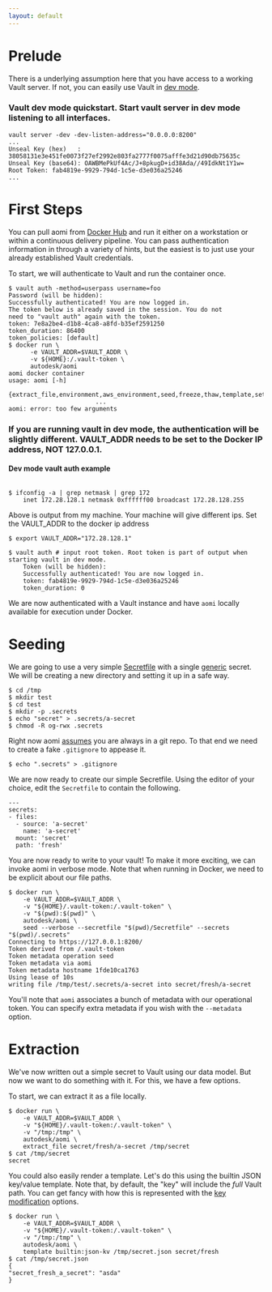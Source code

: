 ```yaml
---
layout: default
---
```

# Prelude

There is a underlying assumption here that you have access to a working Vault server. If not, you can easily use Vault in [dev mode](https://www.vaultproject.io/docs/concepts/dev-server.html).

### Vault dev mode quickstart. Start vault server in dev mode listening to all interfaces. ####

```
vault server -dev -dev-listen-address="0.0.0.0:8200"
...
Unseal Key (hex)   : 38058131e3e451fe0073f27ef2992e803fa2777f0075afffe3d21d90db75635c
Unseal Key (base64): OAWBMePkUf4Ac/J+8pkugD+id38Ada//49IdkNt1Y1w=
Root Token: fab4819e-9929-794d-1c5e-d3e036a25246
...
```


# First Steps

You can pull aomi from [Docker Hub](https://hub.docker.com/r/autodesk/aomi/) and run it either on a workstation or within a continuous delivery pipeline. You can pass authentication information in through a variety of hints, but the easiest is to just use your already established Vault credentials.

To start, we will authenticate to Vault and run the container once.

```
$ vault auth -method=userpass username=foo
Password (will be hidden):
Successfully authenticated! You are now logged in.
The token below is already saved in the session. You do not
need to "vault auth" again with the token.
token: 7e8a2be4-d1b8-4ca8-a8fd-b35ef2591250
token_duration: 86400
token_policies: [default]
$ docker run \
      -e VAULT_ADDR=$VAULT_ADDR \
      -v ${HOME}:/.vault-token \
      autodesk/aomi
aomi docker container
usage: aomi [-h]
            {extract_file,environment,aws_environment,seed,freeze,thaw,template,set_password,token,help}
                        ...
aomi: error: too few arguments
```

### If you are running vault in dev mode, the authentication will be slightly different. VAULT_ADDR needs to be set to the Docker IP address, NOT 127.0.0.1.

#### Dev mode vault auth example ####

```

$ ifconfig -a | grep netmask | grep 172
	inet 172.28.128.1 netmask 0xffffff00 broadcast 172.28.128.255

```
Above is output from my machine. Your machine will give different ips.
Set the VAULT_ADDR to the docker ip address
```
$ export VAULT_ADDR="172.28.128.1"

$ vault auth # input root token. Root token is part of output when starting vault in dev mode.
    Token (will be hidden):
    Successfully authenticated! You are now logged in.
    token: fab4819e-9929-794d-1c5e-d3e036a25246
    token_duration: 0

```


We are now authenticated with a Vault instance and have `aomi` locally available for execution under Docker.

# Seeding

We are going to use a very simple [Secretfile]({{site.baseurl}}/secretfile) with a single [generic]({{site.baseurl}}/generic) secret. We will be creating a new directory and setting it up in a safe way.

```
$ cd /tmp
$ mkdir test
$ cd test
$ mkdir -p .secrets
$ echo "secret" > .secrets/a-secret
$ chmod -R og-rwx .secrets
```

Right now aomi [assumes](https://github.com/Autodesk/aomi/issues/88) you are always in a git repo. To that end we need to create a fake `.gitignore` to appease it.

```
$ echo ".secrets" > .gitignore
```

We are now ready to create our simple Secretfile. Using the editor of your choice, edit the `Secretfile` to contain the following.

```
---
secrets:
- files:
  - source: 'a-secret'
    name: 'a-secret'
  mount: 'secret'
  path: 'fresh'
```

You are now ready to write to your vault! To make it more exciting, we can invoke aomi in verbose mode. Note that when running in Docker, we need to be explicit about our file paths.

```
$ docker run \
    -e VAULT_ADDR=$VAULT_ADDR \
    -v "${HOME}/.vault-token:/.vault-token" \
    -v "$(pwd):$(pwd)" \
    autodesk/aomi \
    seed --verbose --secretfile "$(pwd)/Secretfile" --secrets "$(pwd)/.secrets"
Connecting to https://127.0.0.1:8200/
Token derived from /.vault-token
Token metadata operation seed
Token metadata via aomi
Token metadata hostname 1fde10ca1763
Using lease of 10s
writing file /tmp/test/.secrets/a-secret into secret/fresh/a-secret
```

You'll note that `aomi` associates a bunch of metadata with our operational token. You can specify extra metadata if you wish with the `--metadata` option.

# Extraction

We've now written out a simple secret to Vault using our data model. But now we want to do something with it. For this, we have a few options.

To start, we can extract it as a file locally.

```
$ docker run \
    -e VAULT_ADDR=$VAULT_ADDR \
    -v "${HOME}/.vault-token:/.vault-token" \
    -v "/tmp:/tmp" \
    autodesk/aomi \
    extract_file secret/fresh/a-secret /tmp/secret
$ cat /tmp/secret
secret
```

You could also easily render a template. Let's do this using the builtin JSON key/value template. Note that, by default, the "key" will include the _full_ Vault path. You can get fancy with how this is represented with the [key modification]({{site.baseurl}}/extract#key-modification) options.

```
$ docker run \
    -e VAULT_ADDR=$VAULT_ADDR \
    -v "${HOME}/.vault-token:/.vault-token" \
    -v "/tmp:/tmp" \
    autodesk/aomi \
    template builtin:json-kv /tmp/secret.json secret/fresh
$ cat /tmp/secret.json
{
"secret_fresh_a_secret": "asda"
}
```
